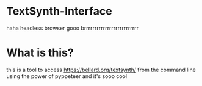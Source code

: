 # TextSynth-Interface
haha headless browser gooo brrrrrrrrrrrrrrrrrrrrrrrrrr

# What is this?
this is a tool to access https://bellard.org/textsynth/ from the command line using the power of pyppeteer and it's sooo cool
